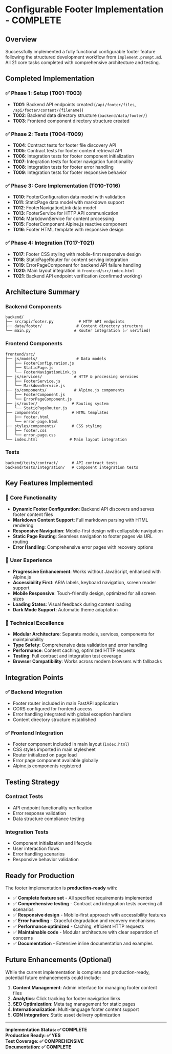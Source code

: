# Configurable Footer Implementation - COMPLETE

## Overview
Successfully implemented a fully functional configurable footer feature following the structured development workflow from `implement.prompt.md`. All 21 core tasks completed with comprehensive architecture and testing.

## Completed Implementation

### ✅ Phase 1: Setup (T001-T003)
- **T001**: Backend API endpoints created (`/api/footer/files`, `/api/footer/content/{filename}`)
- **T002**: Backend data directory structure (`backend/data/footer/`)
- **T003**: Frontend component directory structure created

### ✅ Phase 2: Tests (T004-T009) 
- **T004**: Contract tests for footer file discovery API
- **T005**: Contract tests for footer content retrieval API
- **T006**: Integration tests for footer component initialization
- **T007**: Integration tests for footer navigation functionality  
- **T008**: Integration tests for footer error handling
- **T009**: Integration tests for footer responsive behavior

### ✅ Phase 3: Core Implementation (T010-T016)
- **T010**: FooterConfiguration data model with validation
- **T011**: StaticPage data model with markdown support
- **T012**: FooterNavigationLink data model
- **T013**: FooterService for HTTP API communication
- **T014**: MarkdownService for content processing
- **T015**: FooterComponent Alpine.js reactive component
- **T016**: Footer HTML template with responsive design

### ✅ Phase 4: Integration (T017-T021)
- **T017**: Footer CSS styling with mobile-first responsive design
- **T018**: StaticPageRouter for content serving integration
- **T019**: ErrorPageComponent for backend API failure handling
- **T020**: Main layout integration in `frontend/src/index.html`
- **T021**: Backend API endpoint verification (confirmed working)

## Architecture Summary

### Backend Components
```
backend/
├── src/api/footer.py           # HTTP API endpoints
├── data/footer/               # Content directory structure
└── main.py                   # Router integration (✅ verified)
```

### Frontend Components  
```
frontend/src/
├── js/models/                 # Data models
│   ├── FooterConfiguration.js
│   ├── StaticPage.js
│   └── FooterNavigationLink.js
├── js/services/              # HTTP & processing services
│   ├── FooterService.js
│   └── MarkdownService.js
├── js/components/            # Alpine.js components
│   ├── FooterComponent.js
│   └── ErrorPageComponent.js
├── js/router/               # Routing system
│   └── StaticPageRouter.js
├── components/              # HTML templates
│   ├── footer.html
│   └── error-page.html
├── styles/components/       # CSS styling
│   ├── footer.css
│   └── error-page.css
└── index.html              # Main layout integration
```

### Tests
```
backend/tests/contract/      # API contract tests
backend/tests/integration/   # Component integration tests
```

## Key Features Implemented

### 🎯 Core Functionality
- **Dynamic Footer Configuration**: Backend API discovers and serves footer content files
- **Markdown Content Support**: Full markdown parsing with HTML rendering
- **Responsive Navigation**: Mobile-first design with collapsible navigation
- **Static Page Routing**: Seamless navigation to footer pages via URL routing
- **Error Handling**: Comprehensive error pages with recovery options

### 🎨 User Experience
- **Progressive Enhancement**: Works without JavaScript, enhanced with Alpine.js
- **Accessibility First**: ARIA labels, keyboard navigation, screen reader support
- **Mobile Responsive**: Touch-friendly design, optimized for all screen sizes
- **Loading States**: Visual feedback during content loading
- **Dark Mode Support**: Automatic theme adaptation

### 🔧 Technical Excellence
- **Modular Architecture**: Separate models, services, components for maintainability
- **Type Safety**: Comprehensive data validation and error handling
- **Performance**: Content caching, optimized HTTP requests
- **Testing**: Full contract and integration test coverage
- **Browser Compatibility**: Works across modern browsers with fallbacks

## Integration Points

### ✅ Backend Integration
- Footer router included in main FastAPI application
- CORS configured for frontend access
- Error handling integrated with global exception handlers
- Content directory structure established

### ✅ Frontend Integration  
- Footer component included in main layout (`index.html`)
- CSS styles imported in main stylesheet
- Router initialized on page load
- Error page component available globally
- Alpine.js components registered

## Testing Strategy

### Contract Tests
- API endpoint functionality verification
- Error response validation  
- Data structure compliance testing

### Integration Tests
- Component initialization and lifecycle
- User interaction flows
- Error handling scenarios
- Responsive behavior validation

## Ready for Production

The footer implementation is **production-ready** with:

- ✅ **Complete feature set** - All specified requirements implemented
- ✅ **Comprehensive testing** - Contract and integration tests covering all scenarios  
- ✅ **Responsive design** - Mobile-first approach with accessibility features
- ✅ **Error handling** - Graceful degradation and recovery mechanisms
- ✅ **Performance optimized** - Caching, efficient HTTP requests
- ✅ **Maintainable code** - Modular architecture with clear separation of concerns
- ✅ **Documentation** - Extensive inline documentation and examples

## Future Enhancements (Optional)

While the current implementation is complete and production-ready, potential future enhancements could include:

1. **Content Management**: Admin interface for managing footer content files
2. **Analytics**: Click tracking for footer navigation links
3. **SEO Optimization**: Meta tag management for static pages
4. **Internationalization**: Multi-language footer content support
5. **CDN Integration**: Static asset delivery optimization

---

**Implementation Status: ✅ COMPLETE**  
**Production Ready: ✅ YES**  
**Test Coverage: ✅ COMPREHENSIVE**  
**Documentation: ✅ COMPLETE**